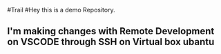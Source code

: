 #Trail
#Hey this is a demo Repository.

  ## I'm making changes with Remote Development on VSCODE through SSH on Virtual box ubantu  